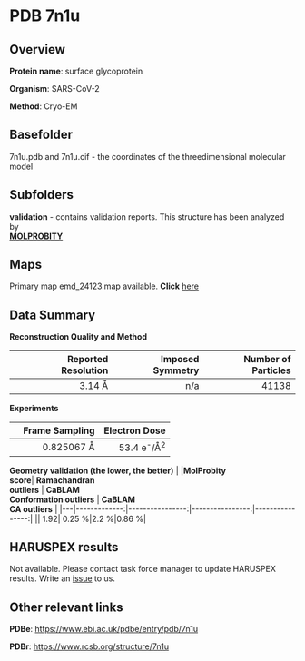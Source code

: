 # PDB 7n1u

## Overview

**Protein name**: surface glycoprotein

**Organism**: SARS-CoV-2

**Method**: Cryo-EM



## Basefolder

7n1u.pdb and 7n1u.cif - the coordinates of the threedimensional molecular model

## Subfolders





**validation** - contains validation reports. This structure has been analyzed by <br>  [**MOLPROBITY**](https://github.com/thorn-lab/coronavirus_structural_task_force/tree/master/pdb/surface_glycoprotein/SARS-CoV-2/7n1u/validation/molprobity)    



## Maps

Primary map emd_24123.map available. **Click** [here](http://ftp.wwpdb.org/pub/emdb/structures/EMD-24123/map/) 

## Data Summary
**Reconstruction Quality and Method**

|   | Reported Resolution | Imposed Symmetry | Number of Particles |
|---|-------------:|----------------:|--------------:|
|   |3.14 Å|n/a|41138|

**Experiments**

|   | Frame Sampling | Electron Dose |
|---|-------------:|----------------:|
|   |0.825067 Å|53.4 e<sup>-</sup>/Å<sup>2</sup>|

**Geometry validation (the lower, the better)**
|   |**MolProbity<br>score**| **Ramachandran<br>outliers** | **CaBLAM<br>Conformation outliers** | **CaBLAM<br>CA outliers** |
|---|-------------:|----------------:|----------------:|----------------:|
||  1.92|  0.25 %|2.2 %|0.86 %|

## HARUSPEX results

Not available. Please contact task force manager to update HARUSPEX results. Write an [issue](https://github.com/thorn-lab/coronavirus_structural_task_force/issues) to us.

## Other relevant links 
**PDBe**:  https://www.ebi.ac.uk/pdbe/entry/pdb/7n1u
 
**PDBr**: https://www.rcsb.org/structure/7n1u 
